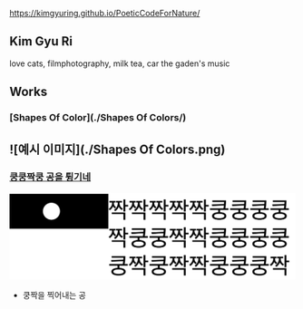 https://kimgyuring.github.io/PoeticCodeForNature/

## Kim Gyu Ri
love cats, filmphotography, milk tea, car the gaden's music

## Works
### [Shapes Of Color](./Shapes Of Colors/)
![예시 이미지](./Shapes Of Colors.png)
----
### [쿵쿵짝쿵 공을 튕기네](./ex01/)
 ![쿵쿵짝쿵](./kungzzak.png)
  * 쿵짝을 찍어내는 공
